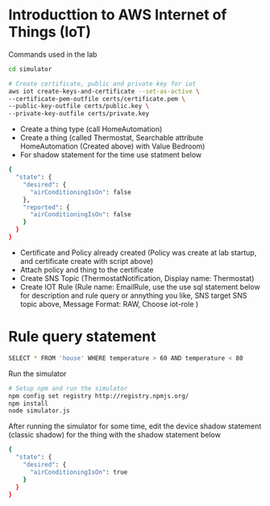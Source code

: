 # Introducttion to AWS Internet of Things (IoT)

Commands used in the lab

```bash
cd simulator

# Create certificate, public and private key for iot
aws iot create-keys-and-certificate --set-as-active \
--certificate-pem-outfile certs/certificate.pem \
--public-key-outfile certs/public.key \
--private-key-outfile certs/private.key
```

- Create a thing type (call HomeAutomation)
- Create a thing (called Thermostat, Searchable attribute HomeAutomation (Created above) with Value Bedroom)
- For shadow statement for the time use statment below

```bash
{
  "state": {
    "desired": {
      "airConditioningIsOn": false
    },
    "reported": {
      "airConditioningIsOn": false
    }
  }
}
```

- Certificate and Policy already created (Policy was create at lab startup, and certificate create with script above)
- Attach policy and thing to the certificate
- Create SNS Topic (ThermostatNotification, Display name: Thermostat)
- Create IOT Rule (Rule name: EmailRule, use the use sql statement below for description and rule query or annything you like, SNS target SNS topic above, Message Format: RAW, Choose iot-role )
# Rule query statement

```bash
SELECT * FROM 'house' WHERE temperature > 60 AND temperature < 80
```

Run the simulator

```bash
# Setup npm and run the simulator
npm config set registry http://registry.npmjs.org/
npm install
node simulator.js
```

After running the simulator for some time, edit the device shadow statement (classic shadow) for the thing with the shadow statement below

```bash
{
  "state": {
    "desired": {
      "airConditioningIsOn": true
    }
  }
}
```
